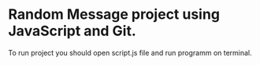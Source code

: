 # Random Message project using JavaScript and Git.

To run project you should open script.js file and run programm on terminal.

